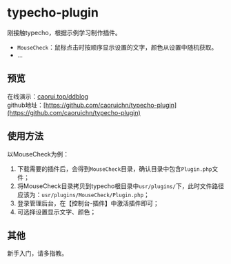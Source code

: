 # typecho-plugin  
刚接触typecho，根据示例学习制作插件。  
- `MouseCheck`：鼠标点击时按顺序显示设置的文字，颜色从设置中随机获取。  
- ...

## 预览  
在线演示：[caorui.top/ddblog](caorui.top/ddblog)  
github地址：[https://github.com/caoruichn/typecho-plugin](https://github.com/caoruichn/typecho-plugin)

## 使用方法  
以MouseCheck为例：
1. 下载需要的插件后，会得到`MouseCheck`目录，确认目录中包含`Plugin.php`文件；  
2. 将MouseCheck目录拷贝到typecho根目录中`usr/plugins/`下，此时文件路径应该为：`usr/plugins/MouseCheck/Plugin.php`；  
3. 登录管理后台，在【控制台-插件】中激活插件即可；  
4. 可选择设置显示文字、颜色；  

## 其他
新手入门，请多指教。
